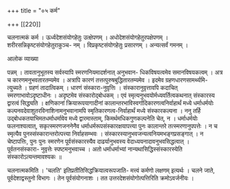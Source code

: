 +++
title = "०५ कर्म"

+++
[[220]]

चलनात्मकं कर्म । ऊर्ध्वदेशसंयोगहेतुः उत्क्षेपणम् । अधोदेशसंयोगहेतुरपक्षेपणम् । शरीरसन्निकृष्टसंयोगहेतुराकुञ्च- नम् । विप्रकृष्टसंयोगहेतुः प्रसारणम् । अन्यत्सर्वं गमनम् । 

आलोक व्याख्या 

पन्नम् । तावतानुभूतस्य सर्वस्यापि स्मरणनियमादर्शनात् अनुभवान- धिकविषयत्वमेव समानविषयकत्वम् । अत्र च कारणमनुभवतारतम्यमेव । अत्रापि कारणं तत्तत्पुरुषबुद्धितारतम्यमेव । इदमेव ग्रहणधारणसामर्थ्यमि- त्युच्यते । ग्रहणं तादात्विकम् । धारणं संस्कारा-नुवृत्तिः । संस्कारानुवृत्तावपि कदाचित् स्मरणाभावोऽदृष्टाधीनः । अदृष्टमेव संस्कारोद्बोधकम् । एवं स्मृत्यनुभवयोर्मध्यवर्तित्वकथनात् संस्कारस्य द्वारत्वं सिद्ध्यति । क्षणिकानां क्रियारूपयागादीनां कालान्तरभाविस्वर्गादिकारणत्वनिर्वाहार्थं मध्ये धर्माधर्मयोः कल्पनवदेवाशुतरविनाशिनामनुभवानामपि स्मृतिकारणत्व-निर्वाहार्थं मध्ये संस्कारकल्पना । ननु तर्हि उद्बोधकतयाभिमतधर्माधर्मावेव मध्ये द्वारमास्ताम्, किमर्थमधिकगुणकल्पनेति चेत्, न । धर्माधर्मयोः फलनाश्यत्वात्, सकृत्स्मरणजननेनैव धर्माधर्मरूपसंस्कारक्षयापत्त्या पुनः कालान्तरे तत्स्मरणानुपपत्तेः । न च स्मृत्यैव पुनस्संस्कारान्तरोत्पत्त्या निर्वाहसम्भवः । संस्कारस्यानुभवजन्यत्वनियमभङ्गप्रसङ्गात् । न चेष्टापत्तिः, पुनः पुनः स्मरणेन पूर्वसंस्कारस्यैव दाढर्यानुभवस्य वेदाध्ययनादावनुभवसिद्धत्वात् । पूर्वतनसंस्कारा- नुवृत्तेः स्पष्टमनुभवाच्च । अतो धर्माधर्माभ्यां नान्यथासिद्धिस्संस्कारस्येति संस्कारोऽत्यन्तमावश्यकः ॥ 

चलनात्मकमिति । 'चलति' इतिप्रतीतिसिद्धक्रियात्वरूपजाति- मत्त्वं कर्मणो लक्षणम् इत्यर्थः । चलने जाते, पूर्वदेशाद्वस्तुनो विभागः । तेन पूर्वसंयोगनाशः । तत उत्तरदेशसंयोगोत्पत्तिरिति क्रमोऽवर्जनीयः । 
